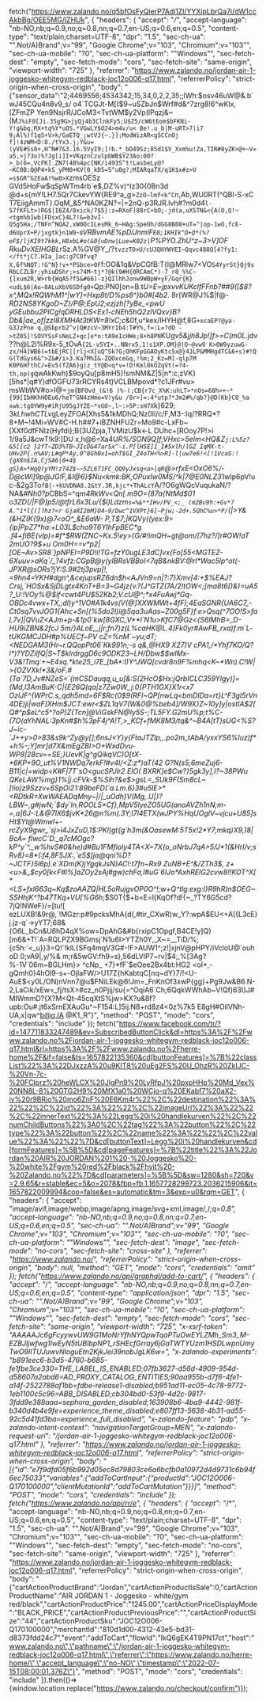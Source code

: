 fetch("https://www.zalando.no/q5bfOsFyQierP7Adi1Zl/YYXipLbrQa7i/dW1ccAkbBg/OEE5MG/lZHUk", {
  "headers": {
    "accept": "*/*",
    "accept-language": "nb-NO,nb;q=0.9,no;q=0.8,nn;q=0.7,en-US;q=0.6,en;q=0.5",
    "content-type": "text/plain;charset=UTF-8",
    "dpr": "1.5",
    "sec-ch-ua": "\".Not/A)Brand\";v=\"99\", \"Google Chrome\";v=\"103\", \"Chromium\";v=\"103\"",
    "sec-ch-ua-mobile": "?0",
    "sec-ch-ua-platform": "\"Windows\"",
    "sec-fetch-dest": "empty",
    "sec-fetch-mode": "cors",
    "sec-fetch-site": "same-origin",
    "viewport-width": "725"
  },
  "referrer": "https://www.zalando.no/jordan-air-1-joggesko-whitegym-redblack-joc12o006-q17.html",
  "referrerPolicy": "strict-origin-when-cross-origin",
  "body": "{\"sensor_data\":\"2;4469556;4534342;15,34,0,2,2,35;;lWh:$osv46uW@&.b`wJ45CQu4n8v9_s/ o4`TCGJt-M[($9~uSZbJn$Wrf#d&^7zrg8!6^wKlx,[ZFmZP Yen9NsjrR/JCoM3<TvtWM$y2Vp(lPqzj&~(M`J%iF0[Ji.35g9G>jyQj4b3ClnkFy5;U$Z5/cW6tEom$bFKNi-Y!g&bq;RX+tq%Y*uOS.*VGwLY$O24>m4v/u< Be!.u_b|M-uRT>7|i7 9;Al%)f1qS+V>k/GaETQ_;wtVJ{~.}];ModWizAR<gSCCnOj f]!4zWM<D:8./tYx3.j;Y&u=(yVE#Ss8+,H^N#7&3.16.5VyI9;]!b.*_bD49Sz;85d1$V_Xxm%u!Za,TIR#8yZK>@+~V=a5,>j?3o)%?Jg[i]I+VKqznCzulpbWB$Y23Ao;00?>_b(6=,VcFK].ZN7(48%4pc{NK/i493S^t!LasbeLy@?~KC0B:Q@P4+kS_yPM0+KV(0_kD5=5^u0g?;MIARqaTX/q1K$x#z>U =s$GR^G2EaA!%w0>X`zmsOESz GVd5HoFw$qSpWTm4rb`e$,DZ%v)^Iz30{0Bn3d @d+s{mY!LH7.5Qr7CkevYW{RE9^a_g>`ZzO~lmf<k^C`n,Ab,WU0RT(^QBl-S-xC T7EiigAmmT}.OqM_&5^NA0KZN?=|=2nQ-p3RJR.lvh#?m0d4`l-57fKFLt>)RG$|I6Z4/8xick/7$5}:z=RXoF)88rC+bO;-jd(a,uX5TN&<{A(O,Q!~<tgm%b1wb[FDsxC}4L7!&=b3vI-Q5g5Ha;/TNFn^NQA2,xW0OcILesMk_6~HAg:SpeOh/dGG8B08+uT=^|op-1wO,fcE-d6UprX+P/jxgtk}n1W9`-*sVRBvmAE%pD/JnmlF`E0;1KHIk^D+Q*(%?eF$/ljKI9t7kkk,H8xbL#o(&0{uDnw|Lue=K02z|`P%PYO.ZhU^z~3>V]OF RkuDvXEIHGBL*rSz.A%GV@Y_/?`tvzzTO>U/cUJQHYWYEI~Qqvc488Q[4?fy1:</ft*jC?.HIa_]ac:g7C0fvq?X,6f%NQT:!G^N}!v+*PSbce>0F`f:OO&1q&VpCGfB:T{l@MRlw7<VO`S4YyrSt}Qj9sRbLCZLBr;yhiuDShr;>s?4M~tj*?@k(9#H{0RCAmC*)-7_r8_%%C~{[xum2R,W>rb{WqA5?f5&#66)-z}QIlhhJonw9WBpW+yF/Gqr{K}<udL$6|Ao~8ALuXbV6SDfg0+`Qp:PN0[on=B.t*U=E=jpxvvKUKclfFFnb?##9([$8?x^,_MQx!RQWhM1^|wY]=Hxp8t/D%ps8^}b0#[4b2._* 8r(WR@J%$|f@*-RD2NS8YKgoD~Z}/P@;EpU2;ezjzh[?yBe_<pwU yGEubbu2PICg!qDRHLDS<Ex1-cNEh5hQ2zlVQxv}B?Db&|ae_of|zzI8XMHAt3tKW=8!xC;c*&0f,u^kex/IHYH@f,8G`+xcaEP?@ya-G3JzPne q,@Sbprb2^v|Q#zcV~3MYr1b4:T#Y%,f=:L=?dO ->tZ05]!SOVYSsFsNeLZ+qc]e*n:tA9eIcHWe;8+h8PN`KU*gv5&jjh8Jp!]f>=C(m0L*.jdv ??h@L2l%R9x-5_tOvA`{2L-v5YI+..NNrx5,1!s1XP.OM}@|O~@vw9 K>0W9yzuwG-zx/H4]WB6(=tbEjRC|[rlj<X[uQ^Sk?G;OhKFpGGAOyKtc5x@}4JLP&MMHgdTC&6+s)#!Q G(TdGys6&^>Z&#/i>3.Ka7M%I&-ZQOxceGq,!%m;2_Kz=M]-qlp7M K0P6HfthC/=Ev5(fZA6}g|z_tY@D<q*v=!D!Kml0kOZqVt(=?4-th,op(g`qwAkKwh)$9oyQu[p8mH5}!smNM&Z|5|n*:c,zVK}[5hs*|q#Y)dfOGFU73rRCYRs4t)VCLBMpovd*?c1JFr#vu> msWbWV#o>I@=`jm{BFOvd_(&!6 )%-(;CB{r7c_X%K:uhLT>*nOs=68h>+~*{99[IbHKhHOEu6/heT^GN4zHmo=V!y&u /8r>]=:4*utp?*Jm2#%/qb?}@D(Kb}C8_%a xwk:tgOYW9y#iRjU95gJYZE~*vGO~,l~:>5P:sH7X`k}$629;3kLhwhCTLv%]hDHrq$gLeyZFOA[Xhs5&1kMDhQ;Nz0Ii/c/F,M3-:lq/?RRQ*?8+M~!4Mi=WV#C-H.h##7+iBZNHFUZr=Mo9#c-LxFb~[XXf0dfFNlz(Hyfdi};B{3UZpja,TVMizU$k<-L DUhc+[ROoy7P!>i 1/9a5J&cwT!k9:]DU x,h@6=Xa4U*R%/SON9Q]f;VHxc>5eIm<HQ&Z`j:L%5z?&5[[c2 }2fT~ZD3%TB~JIcD&47arSx^-i.P[lH5E]1_I#5xlh/lGZ IqMX-t-UHv2P{.n%AV;L#qP*Ay,0^8Gh0x1=ohT$GI_Z4oTH<%>R]-l|uw7e6!<[!1VcaS:!{gX8n$IA,CjSA6|0+4$ gS}A>*HqQ(yYM!zT4Z$~~5ZL671FC_QQ9yJxsq<a>|qR`@>rfxE<OxO6%/-D@cWi]9p@JG!F,&I@6}$Nu<kmk:BK;OPuxIw0MS/^k|7@E0NLZ3*1wIp6pV!uc-&2g3To`fB|-+kUVDNA8.2&tY.3R,kjc*+ThALcY`A/?O6gWQcVuqukaN/?NA&*#Nh0?p*CBbS=^q*m4RkWv<Qn[.m9O={87a{NtMd$01 o3ZD(/|F@]p5/@tfrL6x3Lu/{$i)Ldzm`s=%&**IHv/PV_<;_ (m2Bv9h:+Gv*?A.^1*l{(]?hz?<r GjaRI2bM]O4~9/Dwc^1VXPt}6[~Pjw;-2d+.5QhC%u>*P/`(|>Y&(&HZ(K{9x)@7<oO^_&E6aW- P,T$7;|KQVy((ye*_x:9={ip|PpZ7*ha:+L03L$cho9T6YIhFpBEC*g .f4+fiBE{vIp)=#f*$RW(ZNC~Kx.5!ey>{G/#!imQH~gt@om/[7hz?/]r#OW!aT 2mUO?9$+u Om0H==v*p2|[OE~Av>SR8`}pNPEI=P9D!i!TG=fzY0ugLE3dC]vx{Fo[55<MGTEZ-6Xuuv>aKq`/_?4vfz:CGpB@y(yIBRsVBBoI<7qB&nkBV:@rl*Wac5lp^ot(-JPXR@sORs?jY:S.9#2tj3pvp[!, =9hn4=YKH#dgn^,&cejupsRZ6dn$h<AJVn9=n|?:7}Xmv[4:+$%EAJ?Crsj,`HOSx&SjDLgtx4KnT+B=3~G4jz{v.?(J^GTZ(7A/2!tOW<;[ma8t6[)&)=uA5 ?_U:!VOy%@$if<cwt4PU$52Kb2;V.cU@^;*x4FuAwj*Gq-OBDc4vwx+TX,;dl)y^1VO#A1k4vs(V(@]XXWMWt+4fF);4EaSGNR{UA6C7_-Ct0sq7vvJOG1{Ahc+Sn[(%5do2l)i@5qa3uAas~Z00g5F}f:e>Qsq(^7OO!S>faL7v]|QVuZ<AJm+p-&1p0`kw[8GXC_V**l`N1u>KfC7@Gz<{S6lMhB=_D-HU9iZBN&2fcJ 5m/}ALoE,_j|r;fn7)z(L%caHK@L.4]Fk0yr#AwFB_rxa)f:m`L- tUKGMCJDH#p%UECf~PV cZ=%nM`~yu;dT;<NEDGAM3(Hr~r.QQopPt06`Kk991n;-s q&,@HX9 X27)V cPA1,/*Yhf7KO/Q?l*)?YDZilfQ|S~T$kIrdrggD6c9ODK23~LH/Dbw$$wIMx-V3&!Tmq:+~E4xq.*kte25_i7E_[bA*:I)Y^JWQ[cvdr8n9F%mhq<K~*Wn).C!W|>{OZVXk!*3&/oF.#{Ta`7D,Jv#NZeS=`{mCSDauqq,u_u[&:S(2HcO$Hx:jQrbICLC359YIgy)]= {Md,l3AmBuK-C|{E26Q(qa|z7Zw0W_j:0{PTH1GX}X1r<x7 OzlJF^{WPrC.s_qdh5md=6F$Rc{0$9(RFI~QP[nwLq<bmDlDa=rt}L^F3gI5rVn4DE)ji|waF]XHm$JCT:ewr<$ZL1qV7(W&0@%beb4]/W9X}Z~10y]y|ostIA$2[Q#^p$eL^c5^?oP)Z{Tcn]@ViGskFN@Iy5S-;TL5FY.G2mU%p;t%C-(7O(aYhNAL:3pKn#$h%3pF4j^A!T,>_KCf+fMK8M3/tq&^~B4A[tT)sUG<%S?J~ic-`J++y>0>83&s9k^Zy@y[];6nsJ<Y}y{FtaJTZlp,,.po2m_tAbA/yxxYS6%Iuz)f*+h%-;Y]mr]d7X&mEgZBI>O+WxdDvu-WP8|28cv==SE;}UevK|g^gQikqVC)O[tX-*6KP+9O_ut%V1NWDq7erkF!#v4I/<Z:z*)aT(42 G?N(s5;6meZuj6-B11|c|=widp<K#F|7T`sO<gucSPJlr2.EIO( BXRK]e$Cw?}5gk3y],I?~38PWu QKeLAW%mg}1%|j.cFVk-$%Sih?&e$>gsL=_SUk9F(Sm8cL~[!io)z9Szzv+6SpOi21:89beFD(`a.Lm.6}3#u5lE>*<RDtkR=XwWAEADqMny~|/|_uOdh}V(Mg,.U|}?LBW~,g#jwN;`$dy`ln,ROOLS*Cf},MpV5lyeZO5UG(anoAVZh1nN;m-=,a]6J-:L&@7lX6$jvK*26@n%m(.3Y;I7l4ETX(wJPY%HqUOgIV~vjcu+U85]sHt$Yt@Wmwl+-rcZyX9gwr_`sj>i4JxZuD,1$:PKl)gt{g`h3m(&OasewM:5T5x!2*Y7;mkq)X9,)8|BcA= flwcC`D._q7cMOgc?kP^y`^._w%hvS#0&he)d#Bu1FMfioly4TA<X=7X{o_oNrbJ7qA>5/J*1(&HrI/v;sRv8}=8*(:f4,8F5JX:,`e5$]ja@qni%D?~JCTF}5l6p).e`XDm(K)jYgqkJsN}AC!:t7fn~Rx9 ZuNB+E^&/ZTh3$, z+<u>&_$cy0[k<F#l%]aZOy2sAj#gw)chFa,l#uG`6IJo*AxhRElG2cvw8!!KOT^X[*<LS+fxI663q~Kq$zoAAZQ|HL5oRujgvOP0O^!;w+Q^tlg:exg:I}R9hR)n$OEG~SSHhjK^?b47TKq+VU[%G6h_;$S0T{$+b=E=l{KqOf?d!{~_?TY6G5cd?7jQ!NWeF}/=[tu![ ezLUXB!&9r@,`!MGzr:p#9pcksMhA{d(,#tir_CXwR)w_Y?:wpA$EU<+A[{L3cE}j.jz-q`->yYT7;68&{O6L_bCn&U6hD4qX%ow=DpAhG&#b{rxipC1Opgf,B4CE!y]Q}[m6&+T!`A=RQLPZX9BGmsj`N1u6I>YTZh0Y,_X~=__TiD/%;{c5h:`<_u}}3=Q!`!klL{SFq4mqV3G#-!F>AUW1^;z!|xjnV@pHPY/iVcloU@`ouhoD 0;vA9|,y/%& m;r&5wGV:fh9=s},56dLVlP7~rv|$4;,%[3Ag?%-1V`06m~BGLHm}> ^cNp_ +7}*fF`$eOee2Bx4bt:HG2 <oI*,-gQmh0}4hOl9-s+-OjIaFW/>U17Z{hKabtqC[nq~dY}7/!<U-AuE$<y0L/ON)nVnn7@u$FNiLEk@6!Jm=_FnKnOf3xwP{gg}+Pg9Jw&B6.N-2,LaCik/xEw=_fj/tsX>#cz_n0Pjij/su{=^OqiA6`Ch;6QqkWWhAb~V!Qf)63I}J#MIWmmD?{X?M<Qt-45cqXtS%jw>KX?u&8f?upb:Ou#.jt6xSrnEXAuGu^~F154:L]5ij:N8+rd8z4<0z%7k5 E8gH#OilVNh-UA,x|qw^b@q.IA @K1_R\"}",
  "method": "POST",
  "mode": "cors",
  "credentials": "include"
});
fetch("https://www.facebook.com/tr/?id=147711833247489&ev=SubscribedButtonClick&dl=https%3A%2F%2Fwww.zalando.no%2Fjordan-air-1-joggesko-whitegym-redblack-joc12o006-q17.html&rl=https%3A%2F%2Fwww.zalando.no%2Fherre-home%2F&if=false&ts=1657822135360&cd[buttonFeatures]=%7B%22classList%22%3A%22DJxzzA%20u9KIT8%20uEg2FS%20U_OhzR%20ZkIJC-%20Vn-7c-%20FCIprz%20heWLCX%20JIgPn9%20LyRfpJ%20pxpHHp%20Md_Vex%20NN8L-8%20GTG2H9%20MfX1a0%20WCjo-q%20EKabf7%20aX2-iv%20r9BRio%20mo6ZnF%20E6Km4r%22%2C%22destination%22%3A%22%22%2C%22id%22%3A%22%22%2C%22imageUrl%22%3A%22%22%2C%22innerText%22%3A%22Legg%20i%20handlekurven%22%2C%22numChildButtons%22%3A0%2C%22tag%22%3A%22button%22%2C%22type%22%3A%22button%22%2C%22name%22%3A%22%22%2C%22value%22%3A%22%22%7D&cd[buttonText]=Legg%20i%20handlekurven&cd[formFeatures]=%5B%5D&cd[pageFeatures]=%7B%22title%22%3A%22Jordan%20AIR%20JORDAN%201%20-%20Joggesko%20-%20white%2Fgym%20red%2Fblack%2Fhvit%20-%20Zalando.no%22%7D&cd[parameters]=%5B%5D&sw=1280&sh=720&v=2.9.65&r=stable&ec=5&o=2078&fbp=fb.1.1657728299723.2036215906&it=1657822009994&coo=false&es=automatic&tm=3&exp=u0&rqm=GET", {
  "headers": {
    "accept": "image/avif,image/webp,image/apng,image/svg+xml,image/*,*/*;q=0.8",
    "accept-language": "nb-NO,nb;q=0.9,no;q=0.8,nn;q=0.7,en-US;q=0.6,en;q=0.5",
    "sec-ch-ua": "\".Not/A)Brand\";v=\"99\", \"Google Chrome\";v=\"103\", \"Chromium\";v=\"103\"",
    "sec-ch-ua-mobile": "?0",
    "sec-ch-ua-platform": "\"Windows\"",
    "sec-fetch-dest": "image",
    "sec-fetch-mode": "no-cors",
    "sec-fetch-site": "cross-site"
  },
  "referrer": "https://www.zalando.no/",
  "referrerPolicy": "strict-origin-when-cross-origin",
  "body": null,
  "method": "GET",
  "mode": "cors",
  "credentials": "omit"
});
fetch("https://www.zalando.no/api/graphql/add-to-cart/", {
  "headers": {
    "accept": "*/*",
    "accept-language": "nb-NO,nb;q=0.9,no;q=0.8,nn;q=0.7,en-US;q=0.6,en;q=0.5",
    "content-type": "application/json",
    "dpr": "1.5",
    "sec-ch-ua": "\".Not/A)Brand\";v=\"99\", \"Google Chrome\";v=\"103\", \"Chromium\";v=\"103\"",
    "sec-ch-ua-mobile": "?0",
    "sec-ch-ua-platform": "\"Windows\"",
    "sec-fetch-dest": "empty",
    "sec-fetch-mode": "cors",
    "sec-fetch-site": "same-origin",
    "viewport-width": "725",
    "x-xsrf-token": "AAAAAJc6gFcyywvUW9G1MoNrYfhNYQpwTqaPTuOwEYLZMh_Sm3_M-EZBJljwfwg1lwEyN5tUBIbpNP1_rSHEcfGrray6jGaTWTYUzm1HSDLwpnUmyTwO9IITUJuwvNloguEtn2KjkJei39nobJgLK6w=",
    "x-zalando-experiments": "b891eec6-b3d5-4760-b685-fe1fbe3ce330=THE_LABEL_IS_ENABLED;07fb3627-d56d-4909-954d-d58607a2abd6=AD_PROXY_CATALOG_ENTITIES;90aa955b-d7f6-4fe1-a14f-2522788af1bb=fdbe-release1-disabled;b951ad11-ec05-4c78-9772-1eb1100c5c96=ABB_DISABLED;cb304bd0-53f9-4d2c-9817-3fdd9e388aaa=sephora_garden_disabled;163908b6-4ba9-4442-981f-b340d4b4e9fe=experience_theme_disabled;e807ff13-5638-4b31-ad55-92c5d41fd3ba=experience_full_disabled",
    "x-zalando-feature": "pdp",
    "x-zalando-intent-context": "navigationTargetGroup=MEN",
    "x-zalando-request-uri": "/jordan-air-1-joggesko-whitegym-redblack-joc12o006-q17.html"
  },
  "referrer": "https://www.zalando.no/jordan-air-1-joggesko-whitegym-redblack-joc12o006-q17.html",
  "referrerPolicy": "strict-origin-when-cross-origin",
  "body": "[{\"id\":\"e7f9dfd05f6b992d05ec8d79803ce6a6bcfb0a10972d4d9731c6b94f6ec75033\",\"variables\":{\"addToCartInput\":{\"productId\":\"JOC12O006-Q170100000\",\"clientMutationId\":\"addToCartMutation\"}}}]",
  "method": "POST",
  "mode": "cors",
  "credentials": "include"
});
fetch("https://www.zalando.no/api/rr/e", {
  "headers": {
    "accept": "*/*",
    "accept-language": "nb-NO,nb;q=0.9,no;q=0.8,nn;q=0.7,en-US;q=0.6,en;q=0.5",
    "content-type": "text/plain;charset=UTF-8",
    "dpr": "1.5",
    "sec-ch-ua": "\".Not/A)Brand\";v=\"99\", \"Google Chrome\";v=\"103\", \"Chromium\";v=\"103\"",
    "sec-ch-ua-mobile": "?0",
    "sec-ch-ua-platform": "\"Windows\"",
    "sec-fetch-dest": "empty",
    "sec-fetch-mode": "no-cors",
    "sec-fetch-site": "same-origin",
    "viewport-width": "725"
  },
  "referrer": "https://www.zalando.no/jordan-air-1-joggesko-whitegym-redblack-joc12o006-q17.html",
  "referrerPolicy": "strict-origin-when-cross-origin",
  "body": "{\"cartActionProductBrand\":\"Jordan\",\"cartActionProductIsSale\":0,\"cartActionProductName\":\"AIR JORDAN 1 - Joggesko - white/gym red/black\",\"cartActionProductPrice\":\"1245.00\",\"cartActionPriceDisplayMode\":\"BLACK_PRICE\",\"cartActionProductPreviousPrice\":\"\",\"cartActionProductSize\":\"44\",\"cartActionProductSku\":\"JOC12O006-Q170100000\",\"merchantId\":\"810d1d00-4312-43e5-bd31-d8373fdd24c7\",\"event\":\"addToCart\",\"flowId\":\"IkQ6gEK4T9PN17ct\",\"host\":\"www.zalando.no\",\"pathname\":\"/jordan-air-1-joggesko-whitegym-redblack-joc12o006-q17.html\",\"referrer\":\"https://www.zalando.no/herre-home/\",\"accept_language\":\"no-NO\",\"timestamp\":\"2022-07-15T08:00:01.376Z\"}",
  "method": "POST",
  "mode": "cors",
  "credentials": "include"
}).then(()=>{window.location.replace("https://www.zalando.no/checkout/confirm")});

